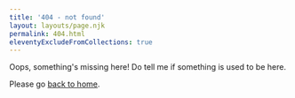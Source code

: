 ```yaml
---
title: '404 - not found'
layout: layouts/page.njk
permalink: 404.html
eleventyExcludeFromCollections: true
---
```


Oops, something's missing here! Do tell me if something is used to be here.

Please go [back to home](/).

